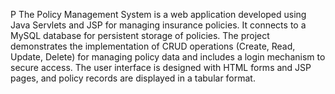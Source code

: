 P
The Policy Management System is a web application developed using Java Servlets and JSP for managing insurance policies. 
It connects to a MySQL database for persistent storage of policies. The project demonstrates the implementation of CRUD operations (Create, Read, Update, Delete) for managing policy data and includes a login mechanism to secure access. 
The user interface is designed with HTML forms and JSP pages, and policy records are displayed in a tabular format.
